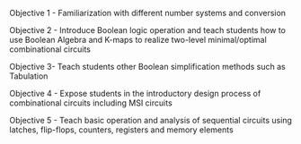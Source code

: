 Objective 1 - Familiarization with different number systems and conversion

Objective 2 - Introduce Boolean logic operation and teach students how to use Boolean Algebra and K-maps to realize two-level minimal/optimal combinational circuits

Objective 3- Teach students other Boolean simplification methods such as Tabulation

Objective 4 - Expose students in the introductory design process of combinational circuits including MSI circuits

Objective 5 - Teach basic operation and analysis of sequential circuits using latches, flip-flops, counters, registers and memory elements
